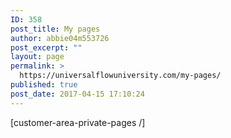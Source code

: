 ```yaml
---
ID: 358
post_title: My pages
author: abbie04m553726
post_excerpt: ""
layout: page
permalink: >
  https://universalflowuniversity.com/my-pages/
published: true
post_date: 2017-04-15 17:10:24
---
```

[customer-area-private-pages /]